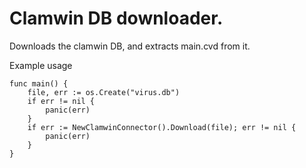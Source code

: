 # Clamwin DB downloader.

Downloads the clamwin DB, and extracts main.cvd from it.

Example usage

```golang
func main() {
	file, err := os.Create("virus.db")
	if err != nil {
		panic(err)
	}
	if err := NewClamwinConnector().Download(file); err != nil {
		panic(err)
	}
}
```